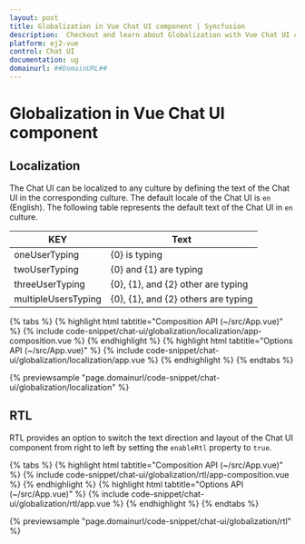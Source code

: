 ```yaml
---
layout: post
title: Globalization in Vue Chat UI component | Syncfusion
description:  Checkout and learn about Globalization with Vue Chat UI component of Syncfusion Essential JS 2 and more details.
platform: ej2-vue
control: Chat UI
documentation: ug
domainurl: ##DomainURL##
---
```


# Globalization in Vue Chat UI component

## Localization
 
The Chat UI can be localized to any culture by defining the text of the Chat UI in the corresponding culture. The default locale of the Chat UI is `en` (English). The following table represents the default text of the Chat UI in `en` culture.
 
|KEY|Text|
|----|----|
|oneUserTyping|{0} is typing|
|twoUserTyping|{0} and {1} are typing|
|threeUserTyping|{0}, {1}, and {2} other are typing|
|multipleUsersTyping|{0}, {1}, and {2} others are typing|

{% tabs %}
{% highlight html tabtitle="Composition API (~/src/App.vue)" %}
{% include code-snippet/chat-ui/globalization/localization/app-composition.vue %}
{% endhighlight %}
{% highlight html tabtitle="Options API (~/src/App.vue)" %}
{% include code-snippet/chat-ui/globalization/localization/app.vue %}
{% endhighlight %}
{% endtabs %}
  
{% previewsample "page.domainurl/code-snippet/chat-ui/globalization/localization" %}

## RTL
 
RTL provides an option to switch the text direction and layout of the Chat UI component from right to left by setting the `enableRtl` property to `true`.

{% tabs %}
{% highlight html tabtitle="Composition API (~/src/App.vue)" %}
{% include code-snippet/chat-ui/globalization/rtl/app-composition.vue %}
{% endhighlight %}
{% highlight html tabtitle="Options API (~/src/App.vue)" %}
{% include code-snippet/chat-ui/globalization/rtl/app.vue %}
{% endhighlight %}
{% endtabs %}
  
{% previewsample "page.domainurl/code-snippet/chat-ui/globalization/rtl" %}
